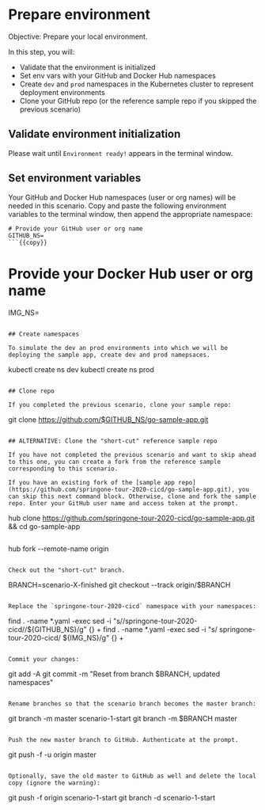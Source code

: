 # Prepare environment

Objective:
Prepare your local environment.

In this step, you will:
- Validate that the environment is initialized
- Set env vars with your GitHub and Docker Hub namespaces
- Create `dev` and `prod` namespaces in the Kubernetes cluster to represent deployment environments
- Clone your GitHub repo (or the reference sample repo if you skipped the previous scenario)

## Validate environment initialization

Please wait until `Environment ready!` appears in the terminal window.

## Set environment variables

Your GitHub and Docker Hub namespaces (user or org names) will be needed in this scenario.
Copy and paste the following environment variables to the terminal window, then append the appropriate namespace:

```
# Provide your GitHub user or org name
GITHUB_NS=
```{{copy}}

```
# Provide your Docker Hub user or org name
IMG_NS=
```{{copy}}

## Create namespaces

To simulate the dev an prod environments into which we will be deploying the sample app, create dev and prod namepsaces.

```
kubectl create ns dev
kubectl create ns prod
```{{execute}}

## Clone repo

If you completed the previous scenario, clone your sample repo:

```
git clone https://github.com/$GITHUB_NS/go-sample-app.git
```{{execute}}

## ALTERNATIVE: Clone the "short-cut" reference sample repo

If you have not completed the previous scenario and want to skip ahead to this one, you can create a fork from the reference sample corresponding to this scenario.

If you have an existing fork of the [sample app repo](https://github.com/springone-tour-2020-cicd/go-sample-app.git), you can skip this next command block. Otherwise, clone and fork the sample repo. Enter your GitHub user name and access token at the prompt.

```
hub clone https://github.com/springone-tour-2020-cicd/go-sample-app.git && cd go-sample-app
```{{execute}}

```
hub fork --remote-name origin
```{{execute}}

Check out the "short-cut" branch.
```
BRANCH=scenario-X-finished
git checkout --track origin/$BRANCH
```{{execute}}

Replace the `springone-tour-2020-cicd` namespace with your namespaces:

```
find . -name *.yaml -exec sed -i "s/\/springone-tour-2020-cicd/\/${GITHUB_NS}/g" {} +
find . -name *.yaml -exec sed -i "s/ springone-tour-2020-cicd/ ${IMG_NS}/g" {} +
```{{execute}}

Commit your changes:
```
git add -A
git commit -m "Reset from branch $BRANCH, updated namespaces"
```{{execute}}

Rename branches so that the scenario branch becomes the master branch:

```
git branch -m master scenario-1-start
git branch -m $BRANCH master
```{{execute}}

Push the new master branch to GitHub. Authenticate at the prompt.
```
git push -f -u origin master
```{{execute}}

Optionally, save the old master to GitHub as well and delete the local copy (ignore the warning):
```
git push -f origin scenario-1-start
git branch -d scenario-1-start
```{{execute}}
